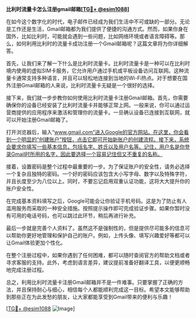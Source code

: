 **比利时流量卡怎么注册gmail邮箱[[TG💪+ @esim1088](https://t.me/s/esim1088)]**

在如今这个数字化的时代，电子邮件已经成为我们生活中不可或缺的一部分。无论是工作还是生活，Gmail邮箱都为我们提供了便捷的沟通方式。然而，如果你身在国外，比如比利时，可能就会遇到一些问题，比如网络环境或者语言障碍等。那么，如何利用比利时的流量卡成功注册一个Gmail邮箱呢？这篇文章将为你详细解答。

首先，让我们来了解一下什么是比利时流量卡。比利时流量卡是一种可以在比利时境内使用的虚拟SIM卡服务，它允许用户通过手机或平板设备访问互联网。这种流量卡通常支持多种语言，并且可以轻松地连接到当地的Wi-Fi热点。对于想要在国外注册Gmail邮箱的人来说，比利时流量卡无疑是一个很好的选择。

接下来，我们就一步步教你如何使用比利时流量卡注册Gmail邮箱。首先，你需要确保你的设备已经安装了比利时流量卡并能够正常上网。一般来说，你可以通过运营商提供的应用程序来激活和管理你的流量卡。一旦确认设备已连接到互联网，就可以开始注册Gmail邮箱了。

打开浏览器后，输入“www.gmail.com”进入Google的官方网站。在这里，你会看到一个明显的“创建账户”按钮，点击它即可开始新账户的创建流程。接下来，系统会要求你填写一些基本信息，包括名字、姓氏以及用户名等。记住，用户名是你登录Gmail时所用的名字，因此要选择一个容易记住但又不重复的名称。

接着，设置密码是整个过程中最重要的一步。为了保证账户的安全性，请务必选择一个复杂且独特的密码。一个好的密码应该包含大小写字母、数字以及特殊字符，并且长度至少为八位以上。同时，不要忘记启用双重认证功能，这将大大提升你的账户安全性。

在完成基本资料填写之后，Google可能会让你验证手机号码。这是为了防止有人滥用服务而采取的一种安全措施。按照提示操作即可完成验证步骤。如果你暂时没有可用的电话号码，也可以跳过此环节，稍后再进行补充。

最后一步就是完善个人资料了。虽然这不是强制性的，但是提供尽可能多的信息可以帮助你更好地管理和保护自己的账户。例如，上传头像、填写兴趣爱好等都可以让Gmail体验更加个性化。

在整个注册过程中，如果你遇到了任何困难，都可以随时查阅官方的帮助文档或者寻求客服的支持。此外，考虑到语言差异，建议提前准备好翻译工具，以便更顺畅地完成注册过程。

总之，利用比利时流量卡注册Gmail邮箱并不是一件难事。只要掌握了正确的方法，并且保持耐心与细心，相信每个人都能顺利完成这一目标。希望本文能够帮助到那些正在为此发愁的朋友，让大家都能享受到Gmail带来的便利与乐趣！

[[TG💪+ @esim1088](https://t.me/s/esim1088) ![Image](https://i.postimg.cc/4NQfJmqS/Snipaste-2025-05-13-00-14-12.png)]